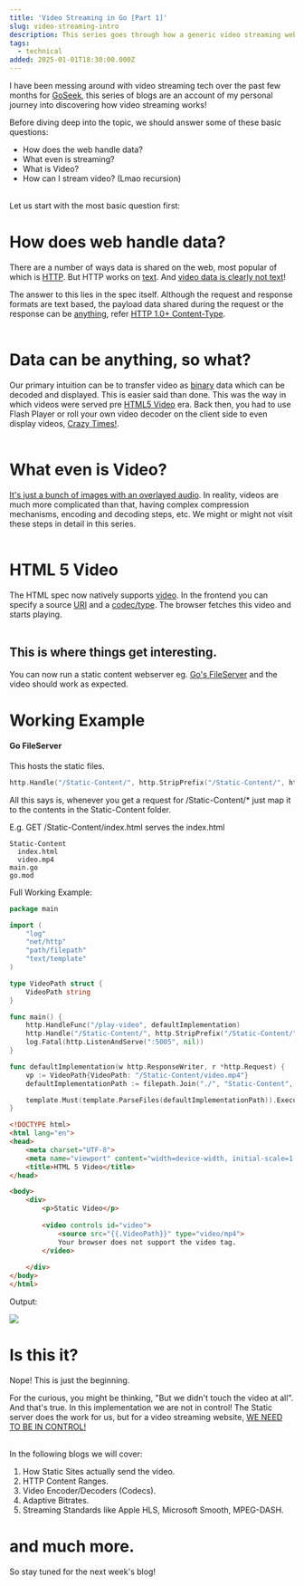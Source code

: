 ```yaml
---
title: 'Video Streaming in Go [Part 1]'
slug: video-streaming-intro
description: This series goes through how a generic video streaming website functions.
tags:
  - technical
added: 2025-01-01T18:30:00.000Z
---
```


I have been messing around with video streaming tech over the past few months for [GoSeek](https://github.com/ShabarishRamaswamy/GoSeek), this series of blogs are an account of my personal journey into discovering how video streaming works!

Before diving deep into the topic, we should answer some of these basic questions:

* How does the web handle data?
* What even is streaming?
* What is Video?
* How can I stream video? (Lmao recursion)

<br>
Let us start with the most basic question first:

# How does web handle data?

There are a number of ways data is shared on the web, most popular of which is [HTTP](https://developer.mozilla.org/en-US/docs/Web/HTTP/Overview). But HTTP works on <u>text</u>. And <u>video data is clearly not text</u>!<br>

The answer to this lies in the spec itself. Although the request and response formats are text based, the payload data shared during the request or the response can be <u>anything</u>, refer [HTTP 1.0+ Content-Type](https://www.w3.org/Protocols/HTTP/1.0/spec.html#Content-Type). <br><br>

# Data can be anything, so what?

Our primary intuition can be to transfer video as <u>binary</u> data which can be decoded and displayed. This is easier said than done. This was the way in which videos were served pre [HTML5 Video](https://en.wikipedia.org/wiki/HTML_video) era. Back then, you had to use Flash Player or roll your own video decoder on the client side to even display videos, <u>Crazy Times!</u>.<br><br>

# What even is Video?

<u>It's just a bunch of images with an overlayed audio</u>. In reality, videos are much more complicated than that, having complex compression mechanisms, encoding and decoding steps, etc. We might or might not visit these steps in detail in this series. <br> <br>

# HTML 5 Video

The HTML spec now natively supports [video](https://developer.mozilla.org/en-US/docs/Web/HTML/Element/video). In the frontend you can specify a source [URI](https://datatracker.ietf.org/doc/html/rfc3986#section-1.1) and a [codec/type](https://en.wikipedia.org/wiki/Video_codec). The browser fetches this video and starts playing. <br><br>

## This is where things get interesting.

You can now run a static content webserver eg. [Go's FileServer](https://pkg.go.dev/net/http#FileServer) and the video should work as expected.

# Working Example

#### Go FileServer

This hosts the static files.

```go
http.Handle("/Static-Content/", http.StripPrefix("/Static-Content/", http.FileServer(http.Dir("./Static-Content"))))
```

All this says is, whenever you get a request for /Static-Content/\* just map it to the contents in the Static-Content folder.

E.g. GET /Static-Content/index.html serves the index.html

```
Static-Content
  index.html
  video.mp4
main.go
go.mod
```

Full Working Example:

```go
package main

import (
	"log"
	"net/http"
	"path/filepath"
	"text/template"
)

type VideoPath struct {
	VideoPath string
}

func main() {
	http.HandleFunc("/play-video", defaultImplementation)
	http.Handle("/Static-Content/", http.StripPrefix("/Static-Content/", http.FileServer(http.Dir("./Static-Content"))))
	log.Fatal(http.ListenAndServe(":5005", nil))
}

func defaultImplementation(w http.ResponseWriter, r *http.Request) {
	vp := VideoPath{VideoPath: "/Static-Content/video.mp4"}
	defaultImplementationPath := filepath.Join("./", "Static-Content", "default.html")

	template.Must(template.ParseFiles(defaultImplementationPath)).Execute(w, vp)
}
```

```html
<!DOCTYPE html>
<html lang="en">
<head>
    <meta charset="UTF-8">
    <meta name="viewport" content="width=device-width, initial-scale=1.0">
    <title>HTML 5 Video</title>
</head>

<body>
    <div>
        <p>Static Video</p>
        
        <video controls id="video">
            <source src="{{.VideoPath}}" type="video/mp4">
            Your browser does not support the video tag.
        </video>
        
    </div>
</body>
</html>
```

Output:

![](</assets/Screenshot 2024-12-29 at 2.33.35 AM.png>)

# Is this it?

Nope!
This is just the beginning.

For the curious, you might be thinking, "But we didn't touch the video at all". And that's true. In this implementation we are not in control! The Static server does the work for us, but for a video streaming website, <u>WE NEED TO BE IN CONTROL!</u> <br><br>

In the following blogs we will cover:

1. How Static Sites actually send the video.
2. HTTP Content Ranges.
3. Video Encoder/Decoders (Codecs).
4. Adaptive Bitrates.
5. Streaming Standards like Apple HLS, Microsoft Smooth, MPEG-DASH. <br>

# and much more.

So stay tuned for the next week's blog!
